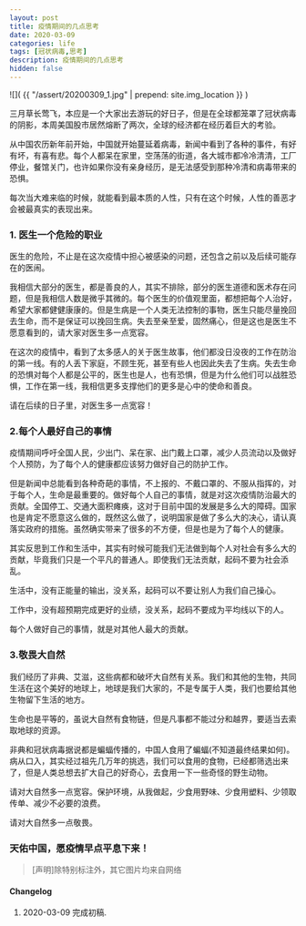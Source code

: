 ```yaml
---
layout: post
title: 疫情期间的几点思考
date: 2020-03-09
categories: life
tags: [冠状病毒,思考]
description: 疫情期间的几点思考
hidden: false
---
```


![](  {{ "/assert/20200309_1.jpg" | prepend: site.img_location }}  )

三月草长莺飞，本应是一个大家出去游玩的好日子，但是在全球都笼罩了冠状病毒的阴影，本周美国股市居然熔断了两次，全球的经济都在经历着巨大的考验。

从中国农历新年前开始，中国就开始蔓延着病毒，新闻中看到了各种的事件，有好有坏，有喜有悲。每个人都呆在家里，空荡荡的街道，各大城市都冷冷清清，工厂停业，餐馆关门，也许如果你没有亲身经历，是无法感受到那种冷清和病毒带来的恐惧。

每次当大难来临的时候，就能看到最本质的人性，只有在这个时候，人性的善恶才会被最真实的表现出来。

### 1. 医生一个危险的职业

医生的危险，不止是在这次疫情中担心被感染的问题，还包含之前以及后续可能存在的医闹。

我相信大部分的医生，都是善良的人，其实不排除，部分的医生道德和医术存在问题，但是我相信人数是微乎其微的。每个医生的价值观里面，都想把每个人治好，希望大家都健健康康的。但是生病是一个人类无法控制的事物，医生只能尽量挽回去生命，而不是保证可以挽回生病。失去至亲至爱，固然痛心，但是这也是医生不愿意看到的，请大家对医生多一点宽容。

在这次的疫情中，看到了太多感人的关于医生故事，他们都没日没夜的工作在防治的第一线。有的人丢下家庭，不顾生死，甚至有些人也因此失去了生病。失去生命的恐惧对每个人都是公平的，医生也是人，也有恐惧，但是为什么他们可以战胜恐惧，工作在第一线，我相信更多支撑他们的更多是心中的使命和善良。

请在后续的日子里，对医生多一点宽容！ 

### 2.每个人最好自己的事情

疫情期间呼吁全国人民，少出门、呆在家、出门戴上口罩，减少人员流动以及做好个人预防，为了每个人的健康都应该努力做好自己的防护工作。

但是新闻中总能看到各种奇葩的事情，不上报的、不戴口罩的、不服从指挥的，对于每个人，生命是最重要的。做好每个人自己的事情，就是对这次疫情防治最大的贡献。全国停工、交通大面积瘫痪，这对于目前中国的发展是多么大的障碍。国家也是肯定不愿意这么做的，既然这么做了，说明国家是做了多么大的决心，请认真落实政府的措施。虽然确实带来了很多的不方便，但是也是为了每个人的健康。

其实反思到工作和生活中，其实有时候可能我们无法做到每个人对社会有多么大的贡献，毕竟我们只是一个平凡的普通人。即使我们无法贡献，起码不要为社会添乱。

生活中，没有正能量的输出，没关系，起码可以不要让别人为我们自己操心。

工作中，没有超预期完成更好的业绩，没关系，起码不要成为平均线以下的人。

每个人做好自己的事情，就是对其他人最大的贡献。

### 3.敬畏大自然

我们经历了非典、艾滋，这些病都和破坏大自然有关系。我们和其他的生物，共同生活在这个美好的地球上，地球是我们大家的，不是专属于人类，我们也要给其他生物留下生活的地方。

生命也是平等的，虽说大自然有食物链，但是凡事都不能过分和越界，要适当去索取地球的资源。

非典和冠状病毒据说都是蝙蝠传播的，中国人食用了蝙蝠(不知道最终结果如何)。病从口入，其实经过祖先几万年的挑选，我们可以食用的食物，已经都筛选出来了，但是人类总想去扩大自己的好奇心，去食用一下一些奇怪的野生动物。

请对大自然多一点宽容。保护环境，从我做起，少食用野味、少食用塑料、少领取传单、减少不必要的浪费。

请对大自然多一点敬畏。

### 天佑中国，愿疫情早点平息下来！


> [声明]除特别标注外，其它图片均来自网络

#### Changelog
1. 2020-03-09  完成初稿.
